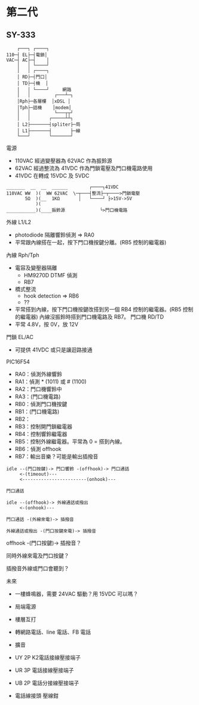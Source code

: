 # 第二代

## SY-333

```
    ┌───┐ ┌────┐
110─┤ EL├─┤電鎖│
VAC─┤ AC├─┤    │
    │   │ └────┘
    │   │ ┌────┐
    │ RD├─┤門口│
    │ TD├─┤機  │
    │   │ └────┘     網路
    │   │         ┌───┴─┐
    │Rph├─各層樓  │xDSL │
    │Tph├─話機    │modem│
    │   │         └───┬┬┘
    │   │       ┌─────┴┴┐
    │ L2├───────┤spliter├─局
    │ L1├───────┤       ├─線
    └───┘       └───────┘
```
電源
* 110VAC 經過變壓器為 62VAC 作為振鈴源
* 62VAC 經過整流為 41VDC 作為門鎖電壓及門口機電路使用
* 41VDC 在轉成 15VDC 及 5VDC
```
_______  __  __  ______        ┌────┐41VDC
110VAC WW  )(  WW 62VAC  \─┬───┤整流├─┬────>門鎖電壓
       5Ω  )(__  1KΩ       │   └────┘ ├>15V->5V
           )(
___________)(____振鈴源             └>門口機電路
```
外線 L1/L2
* photodiode 隔離響鈴偵測 => RA0
* 平常跟內線搭在一起，按下門口機按鍵分離。(RB5 控制的繼電器)

內線 Rph/Tph
* 電容及變壓器隔離
	* HM9270D DTMF 偵測
	* RB7
* 橋式整流
	* hook detection => RB6
	* ??
* 平常搭到內線，按下門口機按鍵改搭到另一個 RB4 控制的繼電器。(RB5 控制的繼電器) 內線沒振鈴時搭到門口機電路及 RB7。
門口機 RD/TD
* 平常 4.8V，按 0V，放 12V

門鎖 EL/AC
* 可提供 41VDC 或只是讓迴路接通

PIC16F54
* RA0：偵測外線響鈴
* RA1：偵測 * (1011) 或 # (1100)
* RA2：門口機響鈴中
* RA3：(門口機電路)
* RB0：偵測門口機按鍵
* RB1：(門口機電路)
* RB2：
* RB3：控制開門鎖繼電器
* RB4：控制響鈴繼電器
* RB5：控制外線繼電器。平常為 0 = 搭到內線。
* RB6：偵測 offhook
* RB7：輸出音樂？可能是輸出插撥音

```
idle --(門口按鍵)-> 門口響鈴 -(offhook)-> 門口通話
     <-(timeout)---
     <------------------------(onhook)---

門口通話

idle --(offhook)-> 外線通話或撥出
     <-(onhook)---

門口通話 -(外線來電)-> 插撥音

外線通話或撥出 -(門口按鍵來電)-> 插撥音
```
offhook -(門口按鍵)-> 插撥音？

同時外線來電及門口按鍵？

插撥音外線或門口會聽到？

未來
* 一樓蜂鳴器，需要 24VAC 驅動？用 15VDC 可以嗎？
* 局端電源
* 樓層互打
* 轉網路電話、line 電話、FB 電話
* 擴音


* UY 2P K2電話接線壓接端子
* UR 3P 電話接線壓接端子
* UB 2P 電話分接線壓接端子
* 電話線接頭 壓線鉗
